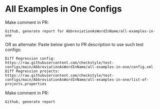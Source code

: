 # All Examples in One Configs
Make comment in PR:
```
Github, generate report for AbbreviationAsWordInName/all-examples-in-one
```
OR as alternate:
Paste below given to PR description to use such test configs:
```
Diff Regression config: https://raw.githubusercontent.com/checkstyle/test-configs/main/AbbreviationAsWordInName/all-examples-in-one/config.xml
Diff Regression projects: https://raw.githubusercontent.com/checkstyle/test-configs/main/AbbreviationAsWordInName/all-examples-in-one/list-of-projects.properties
```
Make comment in PR:
```
Github, generate report
```
